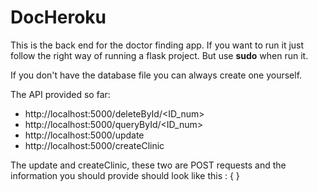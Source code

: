 # DocHeroku

This is the back end for the doctor finding app. If you want to run it just follow the right way of running a flask
project. But use **sudo** when run it. 

If you don't have the database file you can always create one yourself.

The API provided so far:
- http://localhost:5000/deleteById/<ID_num>
- http://localhost:5000/queryById/<ID_num>
- http://localhost:5000/update        
- http://localhost:5000/createClinic

The update and createClinic, these two are POST requests and the information you should provide should look like this :
{
}
